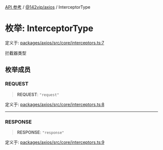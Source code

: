 [API 参考](../wiki/Home) / [@142vip/axios](../wiki/@142vip.axios) / InterceptorType

# 枚举: InterceptorType

定义于: [packages/axios/src/core/interceptors.ts:7](https://github.com/142vip/core-x/blob/58a4aca72f73ebc92491a458c9b83754486dc296/packages/axios/src/core/interceptors.ts#L7)

拦截器类型

## 枚举成员

### REQUEST

> **REQUEST**: `"request"`

定义于: [packages/axios/src/core/interceptors.ts:8](https://github.com/142vip/core-x/blob/58a4aca72f73ebc92491a458c9b83754486dc296/packages/axios/src/core/interceptors.ts#L8)

***

### RESPONSE

> **RESPONSE**: `"response"`

定义于: [packages/axios/src/core/interceptors.ts:9](https://github.com/142vip/core-x/blob/58a4aca72f73ebc92491a458c9b83754486dc296/packages/axios/src/core/interceptors.ts#L9)
